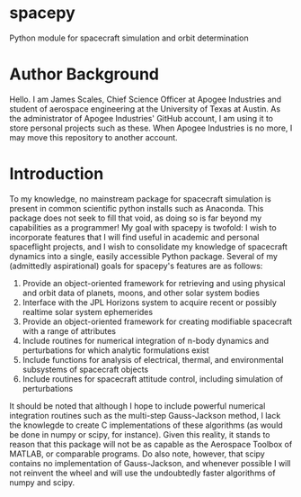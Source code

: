 # spacepy
Python module for spacecraft simulation and orbit determination

# Author Background
Hello. I am James Scales, Chief Science Officer at Apogee Industries and student of aerospace engineering at the University of Texas at Austin. As the administrator of Apogee Industries' GitHub account, I am using it to store personal projects such as these. When Apogee Industries is no more, I may move this repository to another account.
# Introduction
To my knowledge, no mainstream package for spacecraft simulation is present in common scientific python installs such as Anaconda. This package does not seek to fill that void, as doing so is far beyond my capabilities as a programmer! My goal with spacepy is twofold: I wish to incorporate features that I will find useful in academic and personal spaceflight projects, and I wish to consolidate my knowledge of spacecraft dynamics into a single, easily accessible Python package. Several of my (admittedly aspirational) goals for spacepy's features are as follows:

1. Provide an object-oriented framework for retrieving and using physical and orbit data of planets, moons, and other solar system bodies
2. Interface with the JPL Horizons system to acquire recent or possibly realtime solar system ephemerides
3. Provide an object-oriented framework for creating modifiable spacecraft with a range of attributes
4. Include routines for numerical integration of n-body dynamics and perturbations for which analytic formulations exist
5. Include functions for analysis of electrical, thermal, and environmental subsystems of spacecraft objects
6. Include routines for spacecraft attitude control, including simulation of perturbations

It should be noted that although I hope to include powerful numerical integration routines such as the multi-step Gauss-Jackson method, I lack the knowlegde to create C implementations of these algorithms (as would be done in numpy or scipy, for instance). Given this reality, it stands to reason that this package will not be as capable as the Aerospace Toolbox of MATLAB, or comparable programs. Do also note, however, that scipy contains no implementation of Gauss-Jackson, and whenever possible I will not reinvent the wheel and will use the undoubtedly faster algorithms of numpy and scipy.